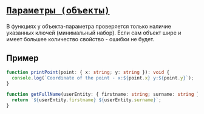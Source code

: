 # [`Параметры (объекты)`](../index.md/#функции)

В функциях у объекта-параметра проверяется только наличие указанных ключей (минимальный набор). Если сам объект шире и имеет большее количество свойство - ошибки не будет.

## Пример

```ts
function printPoint(point: { x: string; y: string }): void {
  console.log(`Coordinate of the point - x:${point.x} y:${point.y}`);
}
```

```ts
function getFullName(userEntity: { firstname: string; surname: string }): string {
  return `${userEntity.firstname} ${userEntity.surname}`;
}
```
